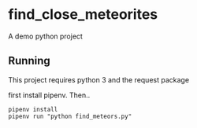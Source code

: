 # find_close_meteorites
A demo python project

## Running

This project requires python 3 and the request package

first install pipenv. Then..

```
pipenv install
pipenv run "python find_meteors.py"
```
 

